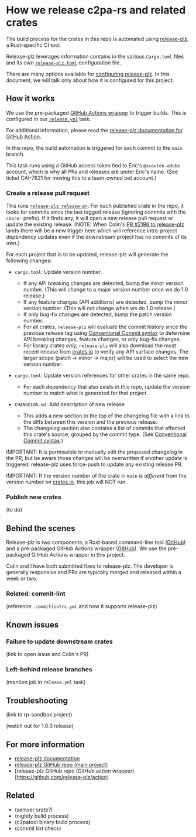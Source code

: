 # How we release c2pa-rs and related crates

The build process for the crates in this repo is automated using [release-plz](https://release-plz.dev), a Rust-specific CI tool.

Release-plz leverages information contains in the various `Cargo.toml` files and its own [`release-plz.toml`](../release-plz.toml) configuration file. 

There are many options available for [configuring release-plz](https://release-plz.dev/docs/config). In this document, we will talk only about how it is configured for this project.

## How it works

We use the pre-packaged [GitHub Actions wrapper](https://github.com/release-plz/action) to trigger builds. This is configured in our [`release.yml`](../.github/workflows/release.yml) task.

For additional information, please read the [release-plz documentation for GitHub Action](https://release-plz.dev/docs/github/quickstart).

In this repo, the build automation is triggered for each commit to the `main` branch.

This task runs using a GitHub access token tied to Eric's `@scouten-adobe` account, which is why all PRs and releases are under Eric's name. (See ticket CAI-7621 for moving this to a team-owned bot account.)

### Create a release pull request

This runs [`release-plz release-pr`](https://release-plz.dev/docs/usage/release-pr). For each published crate in the repo, it looks for commits since the last tagged release (ignoring commits with the `chore:` prefix). If it finds any, it will open a new release pull request or update the existing release. (NOTE: When Colin's [PR #2196 to release-plz](https://github.com/release-plz/release-plz/pull/2196) lands there will be a new trigger here which will reference intra-project dependency updates even if the downstream project has no commits of its own.)

For each project that is to be updated, release-plz will generate the following changes:

* `cargo.toml`: Update version number.
  * If any API breaking changes are detected, bump the minor version number. (This will change to a major version number once we do 1.0 release.)
  * If any feature changes (API additions) are detected, bump the minor version number. (This will _not_ change when we do 1.0 release.)
  * If only bug-fix changes are detected, bump the patch version number.
  * For all crates, `release-plz` will evaluate the commit history since the previous release tag using [Conventional Commit syntax](https://www.conventionalcommits.org/en/v1.0.0/#summary) to determine API breaking changes, feature changes, or only bug-fix changes.
  * For library crates _only,_ `release-plz` will also download the most recent release from [crates.io](https://crates.io) to verify any API surface changes. The larger scope (patch -> minor -> major) will be used to select the new version number.

* `cargo.toml`: Update version references for other crates in the same repo.
  * For each dependency that also exists in this repo, update the version number to match what is generated for that project.

* `CHANGELOG.md`: Add description of new release
  * This adds a new section to the top of the changelog file with a link to the diffs between this version and the previous release.
  * The changelog section also contains a list of commits that affected this crate's source, grouped by the commit type. (See [Conventional Commit syntax](https://www.conventionalcommits.org/en/v1.0.0/#summary).)

IMPORTANT: It _is_ permissible to manually edit the proposed changelog in the PR, but be aware those changes will be overwritten if another update is triggered. release-plz uses force-push to update any existing release PR.

IMPORTANT: If the version number of the crate in `main` is _different_ from the version number on [crates.io](https://crates.io), this job will NOT run.

### Publish new crates

(to do)

## Behind the scenes

Release-plz is two components: a Rust-based command-line tool ([GitHub](https://github.com/release-plz/release-plz)) and a pre-packaged GitHub Actions wrapper ([GitHub](https://github.com/release-plz/action)). We use the pre-packaged GitHub Actions wrapper in this project.

Colin and I have both submitted fixes to release-plz. The developer is generally responsive and PRs are typically merged and released within a week or two.

### Related: commit-lint

(reference `.commitlintrc.yml` and how it supports release-plz)

## Known issues

### Failure to update downstream crates

(link to open issue and Colin's PR)

### Left-behind release branches

(mention job in `release.yml` task)

## Troubleshooting

(link to rp-sandbox project)

(watch out for 1.0.0 release)

## For more information

* [release-plz documentation](https://release-plz.dev/docs)
* [release-plz GitHub repo (main project)](https://github.com/release-plz/release-plz)
* [release-plz GitHub repo (GitHub action wrapper)[https://github.com/release-plz/action)

## Related

* (semver crate?)
* (nightly build process)
* (c2patool binary build process)
* (commit lint check)
